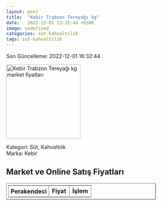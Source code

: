 ```yaml
---
layout: post
title:  "Kebir Trabzon Tereyağı kg"
date:   2022-12-01 13:32:44 +0300
image: undefined
categories: sut-kahvaltilik
tags: sut-kahvaltilik
---
```


Son Güncelleme: 2022-12-01 16:32:44

<img src="undefined" width="200" alt="Kebir Trabzon Tereyağı kg market fiyatları" />

Kategori: Süt, Kahvaltılık
<br />
Marka: Kebir

<h2>Market ve Online Satış Fiyatları</h2>

<table border="1" style="padding: 5px;width:80%;">
  <tr>
    <td style="padding: 5px;"><strong>Perakendeci</strong></td>
    <td><strong>Fiyat</strong></td>
    <td><strong>İşlem</strong></td>
  </tr>
  
</table>
